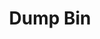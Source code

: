 ---
ee_id: '4362'
site: '1'
type: '2'
url: 2016-068-dump-bin
title: Dump Bin
year: '2016'
display_year: '2016'
medium: 'Palay Display Industries folding dump table, various DVDs '
dims: 30.75 x 47 x 24 in
pitch:
ps:
live_url:
related:
youtube:
related_code:
imgs: dump-bin-2016-068-database-jl--KSH6.jpg
subheading:
download:
add_credit:
add_credits:
commission:
layout: things-i-made
---
